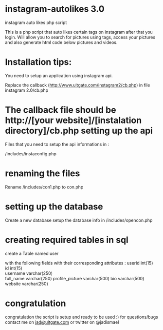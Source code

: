 instagram-autolikes 3.0
===================

instagram auto likes php script

This is a php script that auto likes certain tags on instagram after that you login.
Will allow you to search for pictures using tags, access your pictures and also generate html code below pictures and videos.

Installation tips:
===================

You need to setup an application using instagram api.

Replace the callback (http://www.ultgate.com/instagram2/cb.php) in  file instagram 2.0/cb.php 

The callback file should be http://[your website]/[instalation directory]/cb.php
setting up the api
===================
Files that you need to setup the api informations in :

/includes/instaconfig.php

renaming the files
===================
Rename /includes/con1.php  to con.php

setting up the database
===================
Create a new database setup the database info in /includes/opencon.php

creating required tables in sql
===================
create  a Table named user

with the following fields with their corresponding attributes :
   userid 	int(15) 	
	id 	int(15) 		
	username 	varchar(250) 	
	full_name 	varchar(250) 
	profile_picture 	varchar(500) 
	bio 	varchar(500) 	
	website 	varchar(250) 
  
  congratulation
  ===================
  congratulation the script is setup and ready to be used :)
  for questions/bugs contact me on jad@ultgate.com or twitter on @jadismael
